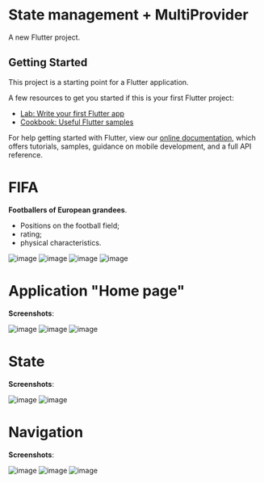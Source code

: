# State management + MultiProvider

A new Flutter project.

## Getting Started

This project is a starting point for a Flutter application.

A few resources to get you started if this is your first Flutter project:

- [Lab: Write your first Flutter app](https://flutter.dev/docs/get-started/codelab)
- [Cookbook: Useful Flutter samples](https://flutter.dev/docs/cookbook)

For help getting started with Flutter, view our
[online documentation](https://flutter.dev/docs), which offers tutorials,
samples, guidance on mobile development, and a full API reference.

# FIFA

**Footballers of European grandees**.

* Positions on the football field;
* rating;
* physical characteristics.

![image](https://user-images.githubusercontent.com/57871748/140605979-10b7ecb3-8f9b-4599-8d4e-59a0ac82e0c4.png)
![image](https://user-images.githubusercontent.com/57871748/140606046-87ecf01f-ff2c-4070-96bf-fea8e592d14e.png)
![image](https://user-images.githubusercontent.com/57871748/140606126-37770168-c255-4add-99b4-279aaa7fb78f.png)
![image](https://user-images.githubusercontent.com/57871748/140606007-654b4e48-7da6-40e9-a33d-039532cd062b.png)


# Application "Home page"

**Screenshots**:

![image](https://user-images.githubusercontent.com/57871748/140504954-ea66ff7e-f0d3-4a71-a43f-96c08694d8ce.png)
![image](https://user-images.githubusercontent.com/57871748/140504994-db7ad6b1-9164-4e9c-827a-7a07dc5e2cd1.png)
![image](https://user-images.githubusercontent.com/57871748/140505073-fe005ba5-8662-43d8-8c6e-13694a39b49c.png)

# State 

**Screenshots**:

![image](https://user-images.githubusercontent.com/57871748/140505138-5d5e9fdb-c5ea-4901-a41a-d254abeb2fde.png)
![image](https://user-images.githubusercontent.com/57871748/140505165-02c6d804-600e-4d59-80b9-f1af72352420.png)

# Navigation

**Screenshots**:

![image](https://user-images.githubusercontent.com/57871748/140505261-0fe7e9bb-e61b-4866-b3b1-c09626a9fd09.png)
![image](https://user-images.githubusercontent.com/57871748/140505281-30813151-3acf-47fd-8664-c45cc4fe3266.png)
![image](https://user-images.githubusercontent.com/57871748/140505290-3840d594-31e9-41ce-afd0-3b63a8152069.png)




